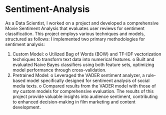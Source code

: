 # Sentiment-Analysis
As a Data Scientist, I worked on a project and developed a comprehensive Movie Sentiment Analysis that evaluates user reviews for sentiment classification. This project employs various techniques and models, structured as follows:
I implemented two primary methodologies for sentiment analysis:
1.	Custom Model:
o	Utilized Bag of Words (BOW) and TF-IDF vectorization techniques to transform text data into numerical features.
o	Built and evaluated Naive Bayes classifiers using both feature sets, optimizing model performance through cross-validation.
2.	Pretrained Model:
o	Leveraged the VADER sentiment analyzer, a rule-based model specifically designed for sentiment analysis of social media texts.
o	Compared results from the VADER model with those of my custom models for comprehensive evaluation.
The results of this project provide valuable insights into audience sentiment, contributing to enhanced decision-making in film marketing and content development. 
